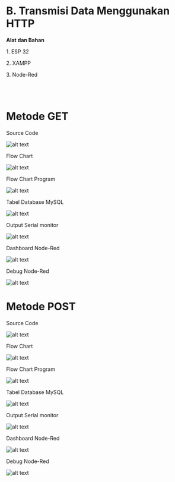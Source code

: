 <h1>B. Transmisi Data Menggunakan HTTP</h1>
<b><p>Alat dan Bahan</p></b>
<p>1. ESP 32</p>
<p>2. XAMPP</p>
<p>3. Node-Red</p>
<br></br>
<h1>Metode GET</h1>
<p>Source Code</p>

![alt text](https://github.com/noviamel/sistem-embedded/blob/main/job%204/media/Penjelasan%20Kode%20metode%20GET.jpeg?raw=true)


<p>Flow Chart</p>

![alt text](https://github.com/noviamel/sistem-embedded/blob/main/job%204/media/1.%20Flow%20Chart%20program%20ESP32%20metode%20GET.png?raw=true)

<p>Flow Chart Program</p>

![alt text](https://github.com/noviamel/sistem-embedded/blob/main/job%204/media/Flow%20Program%20get.jpeg?raw=true)


<p>Tabel Database MySQL </p>

![alt text](https://github.com/noviamel/sistem-embedded/blob/main/job%204/media/5.%20Tabel%20database%20MySQL%20get.jpeg?raw=true)


<p>Output Serial monitor</p>

![alt text](https://github.com/noviamel/sistem-embedded/blob/main/job%204/media/2.%20Output%20serial%20monitor%20metode%20get.jpeg?raw=true)

<p>Dashboard Node-Red </p>

![alt text](https://github.com/noviamel/sistem-embedded/blob/main/job%204/media/4.%20Dashboard%20Node-RED%20get.jpeg?raw=true)

<p>Debug Node-Red</p>

![alt text](https://github.com/noviamel/sistem-embedded/blob/main/job%204/media/3.%20Debug%20Node-RED%20get.jpeg?raw=true)

<h1>Metode POST</h1>
<p>Source Code</p>

![alt text](https://github.com/noviamel/sistem-embedded/blob/main/job%204/media/Penjelasan%20Kode%20post.jpeg?raw=true)


<p>Flow Chart</p>

![alt text](https://github.com/noviamel/sistem-embedded/blob/main/job%204/media/1.%20Flow%20Chart%20program%20ESP32%20post.png?raw=true)

<p>Flow Chart Program</p>

![alt text](https://github.com/noviamel/sistem-embedded/blob/main/job%204/media/Flow%20Program%20post.jpeg?raw=true)


<p>Tabel Database MySQL </p>

![alt text](https://github.com/noviamel/sistem-embedded/blob/main/job%204/media/5.%20Tabel%20database%20MySQL.jpeg?raw=true)


<p>Output Serial monitor</p>

![alt text](https://github.com/noviamel/sistem-embedded/blob/main/job%204/media/2.%20Output%20serial%20monitor%20post.jpeg?raw=true)

<p>Dashboard Node-Red </p>

![alt text](https://github.com/noviamel/sistem-embedded/blob/main/job%204/media/4.%20Dashboard%20Node-RED%20post.jpeg?raw=true)

<p>Debug Node-Red</p>

![alt text](https://github.com/noviamel/sistem-embedded/blob/main/job%204/media/3.%20Debug%20Node-RED%20post.jpeg?raw=true)

